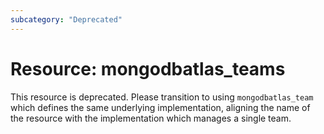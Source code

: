 ```yaml
---
subcategory: "Deprecated"    
---
```


# Resource: mongodbatlas_teams

This resource is deprecated. Please transition to using `mongodbatlas_team` which defines the same underlying implementation, aligning the name of the resource with the implementation which manages a single team.

